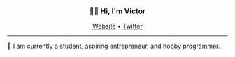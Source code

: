 <h3 align="center">👋🏿 Hi, I'm Victor</h3>

<p align="center">
  <a href="https://victorswebsite.vercel.app">Website</a> •
  <a href="https://twitter.com/victorapanpa/">Twitter</a>
</p>

---

🚀 I am currently a student, aspiring entrepreneur, and hobby programmer.
